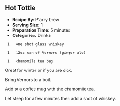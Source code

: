 ## Hot Tottie
* **Recipe By:** P'arry Drew
* **Serving Size:** 1
* **Preparation Time:** 5 minutes
* **Categories:** Drinks

```
 1   one shot glass whiskey

 1   12oz can of Vernors (ginger ale)

 1   chamomile tea bag

```

Great for winter or if you are sick.

Bring Vernors to a boil.

Add to a coffee mug with the chamomile tea.

Let steep for a few minutes then add a shot of whiskey.
